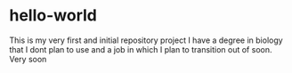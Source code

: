 # hello-world
This is my very first and initial repository project
I have a degree in biology that I dont plan to use and a job in which I plan to transition out of soon. Very soon
